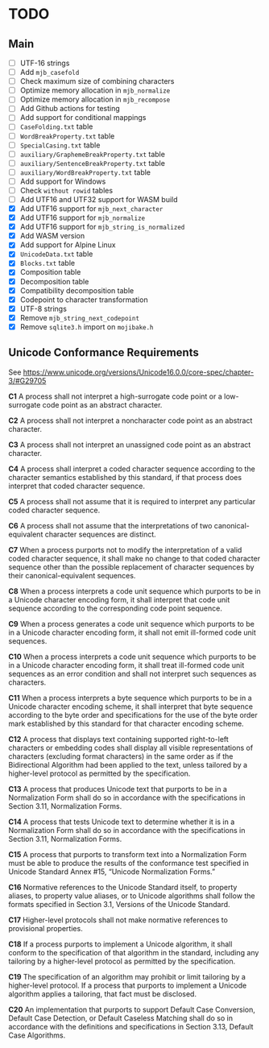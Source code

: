 # TODO

## Main

- [ ] UTF-16 strings
- [ ] Add `mjb_casefold`
- [ ] Check maximum size of combining characters
- [ ] Optimize memory allocation in `mjb_normalize`
- [ ] Optimize memory allocation in `mjb_recompose`
- [ ] Add Github actions for testing
- [ ] Add support for conditional mappings
- [ ] `CaseFolding.txt` table
- [ ] `WordBreakProperty.txt` table
- [ ] `SpecialCasing.txt` table
- [ ] `auxiliary/GraphemeBreakProperty.txt` table
- [ ] `auxiliary/SentenceBreakProperty.txt` table
- [ ] `auxiliary/WordBreakProperty.txt` table
- [ ] Add support for Windows
- [ ] Check `without rowid` tables
- [ ] Add UTF16 and UTF32 support for WASM build
- [x] Add UTF16 support for `mjb_next_character`
- [x] Add UTF16 support for `mjb_normalize`
- [x] Add UTF16 support for `mjb_string_is_normalized`
- [x] Add WASM version
- [x] Add support for Alpine Linux
- [x] `UnicodeData.txt` table
- [x] `Blocks.txt` table
- [x] Composition table
- [x] Decomposition table
- [x] Compatibility decomposition table
- [x] Codepoint to character transformation
- [x] UTF-8 strings
- [x] Remove `mjb_string_next_codepoint`
- [x] Remove `sqlite3.h` import on `mojibake.h`

## Unicode Conformance Requirements

See https://www.unicode.org/versions/Unicode16.0.0/core-spec/chapter-3/#G29705

**C1** A process shall not interpret a high-surrogate code point or a low-surrogate code point
as an abstract character.

**C2** A process shall not interpret a noncharacter code point as an abstract character.

**C3** A process shall not interpret an unassigned code point as an abstract character.

**C4** A process shall interpret a coded character sequence according to the character semantics
established by this standard, if that process does interpret that coded character sequence.

**C5** A process shall not assume that it is required to interpret any particular coded character
sequence.

**C6** A process shall not assume that the interpretations of two canonical-equivalent character
sequences are distinct.

**C7** When a process purports not to modify the interpretation of a valid coded character sequence,
it shall make no change to that coded character sequence other than the possible replacement of
character sequences by their canonical-equivalent sequences.

**C8** When a process interprets a code unit sequence which purports to be in a Unicode character
encoding form, it shall interpret that code unit sequence according to the corresponding code point
sequence.

**C9** When a process generates a code unit sequence which purports to be in a Unicode character
encoding form, it shall not emit ill-formed code unit sequences.

**C10** When a process interprets a code unit sequence which purports to be in a Unicode character
encoding form, it shall treat ill-formed code unit sequences as an error condition and shall not
interpret such sequences as characters.

**C11** When a process interprets a byte sequence which purports to be in a Unicode character
encoding scheme, it shall interpret that byte sequence according to the byte order and
specifications for the use of the byte order mark established by this standard for that character
encoding scheme.

**C12** A process that displays text containing supported right-to-left characters or embedding
codes shall display all visible representations of characters (excluding format characters) in the
same order as if the Bidirectional Algorithm had been applied to the text, unless tailored by a
higher-level protocol as permitted by the specification.

**C13** A process that produces Unicode text that purports to be in a Normalization Form shall do so
in accordance with the specifications in Section 3.11, Normalization Forms.

**C14** A process that tests Unicode text to determine whether it is in a Normalization Form shall
do so in accordance with the specifications in Section 3.11, Normalization Forms.

**C15** A process that purports to transform text into a Normalization Form must be able to produce
the results of the conformance test specified in Unicode Standard Annex #15, “Unicode Normalization
Forms.”

**C16** Normative references to the Unicode Standard itself, to property aliases, to property value
aliases, or to Unicode algorithms shall follow the formats specified in Section 3.1, Versions of the
Unicode Standard.

**C17** Higher-level protocols shall not make normative references to provisional properties.

**C18** If a process purports to implement a Unicode algorithm, it shall conform to the
specification of that algorithm in the standard, including any tailoring by a higher-level protocol
as permitted by the specification.

**C19** The specification of an algorithm may prohibit or limit tailoring by a higher-level
protocol. If a process that purports to implement a Unicode algorithm applies a tailoring, that fact
must be disclosed.

**C20** An implementation that purports to support Default Case Conversion, Default Case Detection,
or Default Caseless Matching shall do so in accordance with the definitions and specifications in
Section 3.13, Default Case Algorithms.
